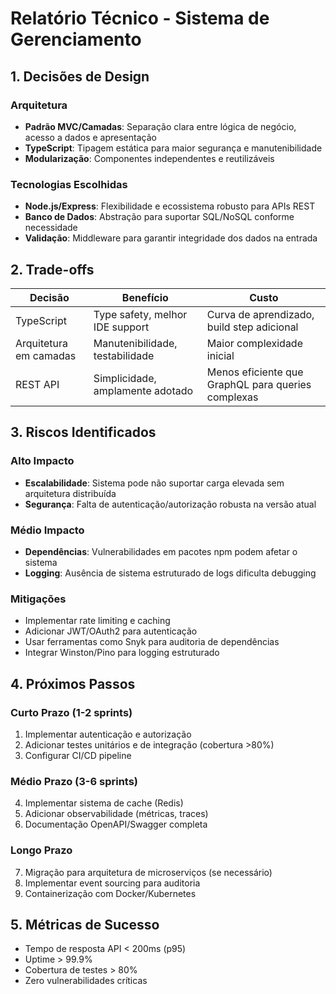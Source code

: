 # Relatório Técnico - Sistema de Gerenciamento

## 1. Decisões de Design

### Arquitetura
- **Padrão MVC/Camadas**: Separação clara entre lógica de negócio, acesso a dados e apresentação
- **TypeScript**: Tipagem estática para maior segurança e manutenibilidade
- **Modularização**: Componentes independentes e reutilizáveis

### Tecnologias Escolhidas
- **Node.js/Express**: Flexibilidade e ecossistema robusto para APIs REST
- **Banco de Dados**: Abstração para suportar SQL/NoSQL conforme necessidade
- **Validação**: Middleware para garantir integridade dos dados na entrada

## 2. Trade-offs

| Decisão | Benefício | Custo |
|---------|-----------|-------|
| TypeScript | Type safety, melhor IDE support | Curva de aprendizado, build step adicional |
| Arquitetura em camadas | Manutenibilidade, testabilidade | Maior complexidade inicial |
| REST API | Simplicidade, amplamente adotado | Menos eficiente que GraphQL para queries complexas |

## 3. Riscos Identificados

### Alto Impacto
- **Escalabilidade**: Sistema pode não suportar carga elevada sem arquitetura distribuída
- **Segurança**: Falta de autenticação/autorização robusta na versão atual

### Médio Impacto
- **Dependências**: Vulnerabilidades em pacotes npm podem afetar o sistema
- **Logging**: Ausência de sistema estruturado de logs dificulta debugging

### Mitigações
- Implementar rate limiting e caching
- Adicionar JWT/OAuth2 para autenticação
- Usar ferramentas como Snyk para auditoria de dependências
- Integrar Winston/Pino para logging estruturado

## 4. Próximos Passos

### Curto Prazo (1-2 sprints)
1. Implementar autenticação e autorização
2. Adicionar testes unitários e de integração (cobertura >80%)
3. Configurar CI/CD pipeline

### Médio Prazo (3-6 sprints)
4. Implementar sistema de cache (Redis)
5. Adicionar observabilidade (métricas, traces)
6. Documentação OpenAPI/Swagger completa

### Longo Prazo
7. Migração para arquitetura de microserviços (se necessário)
8. Implementar event sourcing para auditoria
9. Containerização com Docker/Kubernetes

## 5. Métricas de Sucesso
- Tempo de resposta API < 200ms (p95)
- Uptime > 99.9%
- Cobertura de testes > 80%
- Zero vulnerabilidades críticas